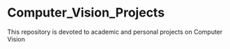 # Computer_Vision_Projects
This repository is devoted to academic and personal projects on Computer Vision
